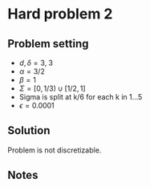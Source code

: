 # Hard problem 2

## Problem setting
- $d, \delta = 3, \; 3$
- $\alpha=3/2$
- $\beta=1$
- $\Sigma=[0, 1/3) \cup [1/2, 1]$
- Sigma is split at k/6 for each k in 1...5
- $\epsilon = 0.0001$

## Solution
Problem is not discretizable.








## Notes
